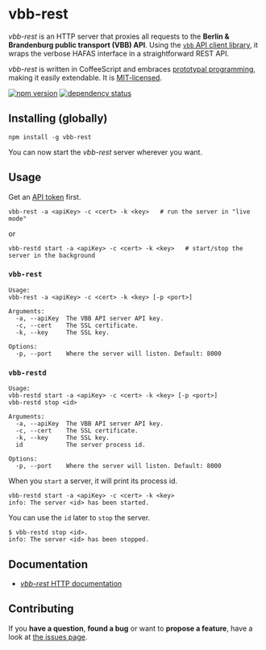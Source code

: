 # vbb-rest

*vbb-rest* is an HTTP server that proxies all requests to the **Berlin & Brandenburg public transport (VBB) API**. Using the [`vbb` API client library](https://github.com/derhuerst/vbb), it wraps the verbose HAFAS interface in a straightforward REST API.

*vbb-rest* is written in CoffeeScript and embraces [prototypal programming](http://davidwalsh.name/javascript-objects-deconstruction#simpler-object-object), making it easily extendable. It is [MIT-licensed](LICENSE).

[![npm version](https://img.shields.io/npm/v/vbb-rest.svg)](https://www.npmjs.com/package/vbb-rest)
[![dependency status](https://img.shields.io/david/derhuerst/vbb-rest.svg)](https://david-dm.org/derhuerst)



## Installing (globally)

```shell
npm install -g vbb-rest
```

You can now start the *vbb-rest* server wherever you want.



## Usage

Get an [API token](http://www.vbb.de/de/article/webservices/schnittstellen-fuer-webentwickler/5070.html#testserver) first.

```shell
vbb-rest -a <apiKey> -c <cert> -k <key>   # run the server in "live mode"
```

or

```shell
vbb-restd start -a <apiKey> -c <cert> -k <key>   # start/stop the server in the background
```


### `vbb-rest`

```
Usage:
vbb-rest -a <apiKey> -c <cert> -k <key> [-p <port>]

Arguments:
  -a, --apiKey  The VBB API server API key.
  -c, --cert    The SSL certificate.
  -k, --key     The SSL key.

Options:
  -p, --port    Where the server will listen. Default: 8000
```


### `vbb-restd`

```
Usage:
vbb-restd start -a <apiKey> -c <cert> -k <key> [-p <port>]
vbb-restd stop <id>

Arguments:
  -a, --apiKey  The VBB API server API key.
  -c, --cert    The SSL certificate.
  -k, --key     The SSL key.
  id            The server process id.

Options:
  -p, --port    Where the server will listen. Default: 8000
```

When you `start` a server, it will print its process id.

```shell
vbb-restd start -a <apiKey> -c <cert> -k <key>
info: The server <id> has been started.
```

You can use the `id` later to `stop` the server.

```shell
$ vbb-restd stop <id>.
info: The server <id> has been stopped.
```



## Documentation

- [*vbb-rest* HTTP documentation](docs/index.md)



## Contributing

If you **have a question**, **found a bug** or want to **propose a feature**, have a look at [the issues page](https://github.com/derhuerst/vbb-rest/issues).
